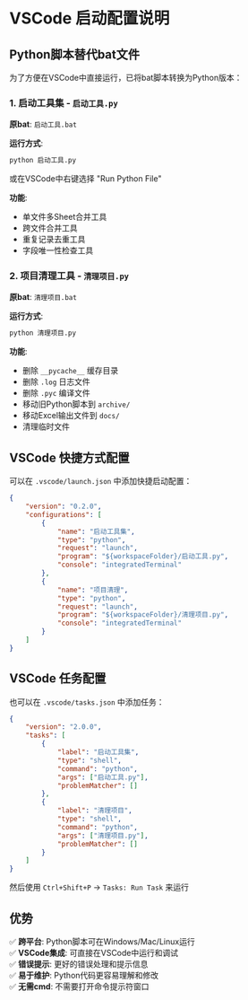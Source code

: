 # VSCode 启动配置说明

## Python脚本替代bat文件

为了方便在VSCode中直接运行，已将bat脚本转换为Python版本：

### 1. 启动工具集 - `启动工具.py`

**原bat**: `启动工具.bat`

**运行方式**:
```bash
python 启动工具.py
```

或在VSCode中右键选择 "Run Python File"

**功能**:
- 单文件多Sheet合并工具
- 跨文件合并工具
- 重复记录去重工具
- 字段唯一性检查工具

### 2. 项目清理工具 - `清理项目.py`

**原bat**: `清理项目.bat`

**运行方式**:
```bash
python 清理项目.py
```

**功能**:
- 删除 `__pycache__` 缓存目录
- 删除 `.log` 日志文件
- 删除 `.pyc` 编译文件
- 移动旧Python脚本到 `archive/`
- 移动Excel输出文件到 `docs/`
- 清理临时文件

## VSCode 快捷方式配置

可以在 `.vscode/launch.json` 中添加快捷启动配置：

```json
{
    "version": "0.2.0",
    "configurations": [
        {
            "name": "启动工具集",
            "type": "python",
            "request": "launch",
            "program": "${workspaceFolder}/启动工具.py",
            "console": "integratedTerminal"
        },
        {
            "name": "项目清理",
            "type": "python",
            "request": "launch",
            "program": "${workspaceFolder}/清理项目.py",
            "console": "integratedTerminal"
        }
    ]
}
```

## VSCode 任务配置

也可以在 `.vscode/tasks.json` 中添加任务：

```json
{
    "version": "2.0.0",
    "tasks": [
        {
            "label": "启动工具集",
            "type": "shell",
            "command": "python",
            "args": ["启动工具.py"],
            "problemMatcher": []
        },
        {
            "label": "清理项目",
            "type": "shell",
            "command": "python",
            "args": ["清理项目.py"],
            "problemMatcher": []
        }
    ]
}
```

然后使用 `Ctrl+Shift+P` -> `Tasks: Run Task` 来运行

## 优势

✅ **跨平台**: Python脚本可在Windows/Mac/Linux运行  
✅ **VSCode集成**: 可直接在VSCode中运行和调试  
✅ **错误提示**: 更好的错误处理和提示信息  
✅ **易于维护**: Python代码更容易理解和修改  
✅ **无需cmd**: 不需要打开命令提示符窗口
